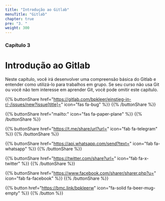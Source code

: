 ```yaml
---
title: "Introdução ao Gitlab"
menuTitle: "Gitlab"
chapter: true
pre: "3. "
weight: 300
---
```


### Capítulo 3

# Introdução ao Gitlab

Neste capítulo, você irá desenvolver uma compreensão básica do Gitlab e entender como utilizá-lo para trabalhos em grupo. Se seu curso não usa Git ou você não tem interesse em aprender Git, você pode omitir este capítulo. 

{{% buttonShare href="https://gitlab.com/bpkleer/einstieg-in-r/-/issues/new?issue[title]=" icon="fas fa-bug" %}} {{% /buttonShare %}} 

{{% buttonShare href="mailto:" icon="fas fa-paper-plane" %}} {{% /buttonShare %}}

{{% buttonShare href="https://t.me/share/url?url=" icon="fab fa-telegram" %}} {{% /buttonShare %}}

{{% buttonShare href="https://api.whatsapp.com/send?text=" icon="fab fa-whatsapp" %}} {{% /buttonShare %}}

{{% buttonShare href="https://twitter.com/share?url=" icon="fab fa-x-twitter" %}} {{% /buttonShare %}}

{{% buttonShare href="https://www.facebook.com/sharer/sharer.php?u=" icon="fab fa-facebook" %}} {{% /buttonShare %}}

{{% button href="https://bmc.link/bpkleerw" icon="fa-solid fa-beer-mug-empty" %}} {{% /button %}}
